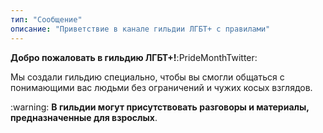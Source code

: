 ```yaml
---
тип: "Сообщение"
описание: "Приветствие в канале гильдии ЛГБТ+ с правилами"
---
```


**Добро пожаловать в гильдию ЛГБТ+!**​ :PrideMonthTwitter: 

Мы создали гильдию специально, чтобы вы смогли общаться с понимающими вас людьми без ограничений и чужих косых взглядов.

\:warning: __В гильдии могут присутствовать разговоры и материалы, предназначенные для взрослых__.